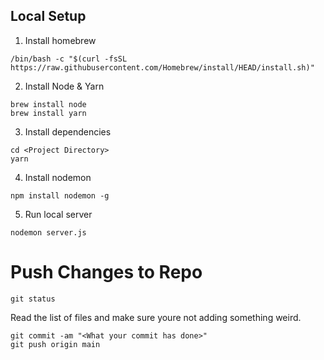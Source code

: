 ## Local Setup
1. Install homebrew

```
/bin/bash -c "$(curl -fsSL https://raw.githubusercontent.com/Homebrew/install/HEAD/install.sh)"
```
2. Install Node & Yarn

```
brew install node
brew install yarn
```

3. Install dependencies

```
cd <Project Directory>
yarn
```

4. Install nodemon 

```
npm install nodemon -g
```

5. Run local server

```
nodemon server.js
```

# Push Changes to Repo

```
git status
```

Read the list of files and make sure youre not adding something weird.

```
git commit -am "<What your commit has done>"
git push origin main
```

